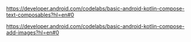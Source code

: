 https://developer.android.com/codelabs/basic-android-kotlin-compose-text-composables?hl=en#0

https://developer.android.com/codelabs/basic-android-kotlin-compose-add-images?hl=en#0
